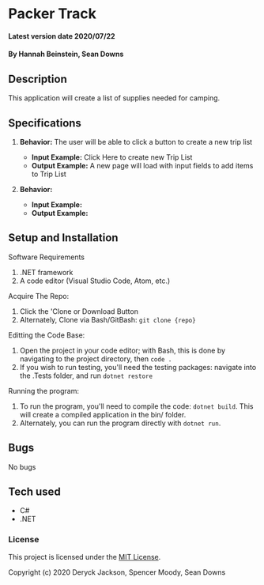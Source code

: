 # Packer Track

#### Latest version date 2020/07/22

#### By Hannah Beinstein, Sean Downs

## Description
This application will create a list of supplies needed for camping.

## Specifications

1. **Behavior:** The user will be able to click a button to create a new trip list
    * **Input Example:** Click Here to create new Trip List
    * **Output Example:** A new page will load with input fields to add items to Trip List

2. **Behavior:** 
    * **Input Example:** 
    * **Output Example:**

## Setup and Installation

Software Requirements
1. .NET framework
2. A code editor (Visual Studio Code, Atom, etc.)

Acquire The Repo:
1. Click the 'Clone or Download Button
2. Alternately, Clone via Bash/GitBash: `git clone {repo}`

Editting the Code Base:
1. Open the project in your code editor; with Bash, this is done by navigating to the project directory, then `code .`
2. If you wish to run testing, you'll need the testing packages: navigate into the .Tests folder, and run `dotnet restore`

Running the program:
1. To run the program, you'll need to compile the code: `dotnet build`. This will create a compiled application in the bin/ folder.
2. Alternately, you can run the program directly with `dotnet run`.

## Bugs

No bugs

## Tech used

* C#
* .NET

### License

This project is licensed under the [MIT License](https://opensource.org/licenses/MIT).

Copyright (c) 2020 Deryck Jackson, Spencer Moody, Sean Downs
